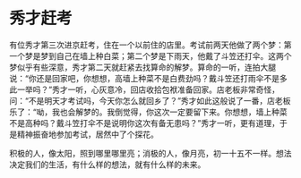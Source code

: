 # 秀才赶考

有位秀才第三次进京赶考，住在一个以前住的店里。考试前两天他做了两个梦：第一个梦是梦到自己在墙上种白菜；第二个梦是下雨天，他戴了斗笠还打伞。这两个梦似乎有些深意，秀才第二天就赶紧去找算命的解梦。算命的一听，连拍大腿说：“你还是回家吧，你想想，高墙上种菜不是白费劲吗？戴斗笠还打雨伞不是多此一举吗？”秀才一听，心灰意冷，回店收拾包袱准备回家。店老板非常奇怪，问：“不是明天才考试吗，今天你怎么就回乡了？”秀才如此这般说了一番，店老板乐了：“呦，我也会解梦的。我倒觉得，你这次一定要留下来。你想想，墙上种菜不是高种吗？戴斗笠打伞不是说明你这次有备无患吗？”秀才一听，更有道理，于是精神振奋地参加考试，居然中了个探花。 

积极的人，像太阳，照到哪里哪里亮；消极的人，像月亮，初一十五不一样。想法决定我们的生活，有什么样的想法，就有什么样的未来。
 